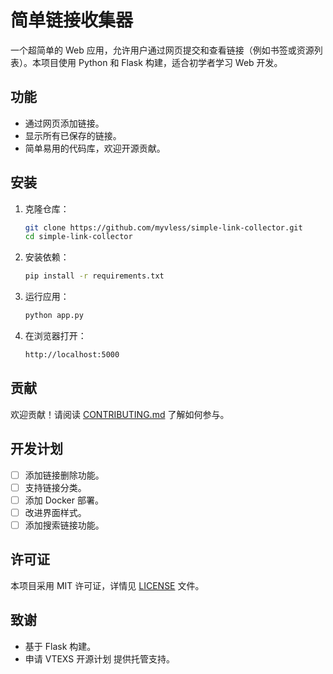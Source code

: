 # 简单链接收集器

一个超简单的 Web 应用，允许用户通过网页提交和查看链接（例如书签或资源列表）。本项目使用 Python 和 Flask 构建，适合初学者学习 Web 开发。

## 功能
- 通过网页添加链接。
- 显示所有已保存的链接。
- 简单易用的代码库，欢迎开源贡献。

## 安装
1. 克隆仓库：
   ```bash
   git clone https://github.com/myvless/simple-link-collector.git
   cd simple-link-collector
   ```
2. 安装依赖：
   ```bash
   pip install -r requirements.txt
   ```
3. 运行应用：
   ```bash
   python app.py
   ```
4. 在浏览器打开：
   ```bash
   http://localhost:5000
   ```

## 贡献
欢迎贡献！请阅读 [CONTRIBUTING.md](CONTRIBUTING.md) 了解如何参与。

## 开发计划
- [ ] 添加链接删除功能。
- [ ] 支持链接分类。
- [ ] 添加 Docker 部署。
- [ ] 改进界面样式。
- [ ] 添加搜索链接功能。

## 许可证
本项目采用 MIT 许可证，详情见 [LICENSE](LICENSE) 文件。

## 致谢
- 基于 Flask 构建。
- 申请 VTEXS 开源计划 提供托管支持。

